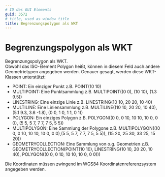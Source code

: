 ```yaml
---
# ID des GUI Elements
guid: 3572
# title, used as window title
title: Begrenzungspolygon als WKT
---
```


# Begrenzungspolygon als WKT

Begrenzungspolygon als WKT.<br />Obwohl das ISO-Element Polygon heißt, können in diesem Feld auch andere Geometrietypen angegeben werden. Genauer gesagt, werden diese WKT-Klassen unterstützt:
* POINT: Ein einziger Punkt z.B. POINT(10 10)
* MULTIPOINT: Eine Punktsammlung z.B. MULTIPOINT((0 0), (10 10), (1.3 9.5))
* LINESTRING: Eine einzige Linie z.B. LINESTRING(10 10, 20 20, 10 40)
* MULTILINE: Eine Liniensammlung z.B. MULTILINE((10 10, 20 20, 10 40), (5.1 9.3, 3.6 -1.8), (0 0, 1 0, 1 1, 0 1))
* POLYGON: Ein einziges Polygon z.B. POLYGON((0 0, 0 10, 10 10, 10 0, 0 0), (5 5, 5 7, 7 7, 7 5, 5 5))
* MULTIPOLYGON: Eine Sammlung der Polygone z.B. MULTIPOLYGON(((0 0, 0 10, 10 10, 10 0, 0 0),(5 5, 5 7, 7 7, 7 5, 5 5)), (15 20, 25 30, 33 25, 15 20))
* GEOMETRYCOLLECTION: Eine Sammlung von o.g. Geometrien z.B. GEOMETRYCOLLECTION(POINT(10 10), LINESTRING(10 10, 20 20, 10 40), POLYGON((0 0, 0 10, 10 10, 10 0, 0 0)))

Die Koordinaten müssen zwingend im WGS84 Koordinatenreferenzsystem angegeben werden.
